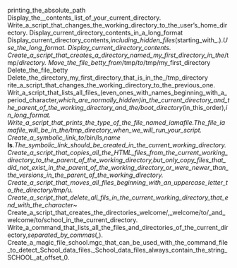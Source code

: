 printing_the_absolute_path
Display_the__contents_list_of_your_current_directory.
Write_a_script_that_changes_the_working_directory_to_the_user’s_home_directory.
Display_current_directory_contents_in_a_long_format
Display_current_directory_contents,_including_hidden_files_(starting_with_.)._Use_the_long_format.
Display_current_directory_contents.
Create_a_script_that_creates_a_directory_named_my_first_directory_in_the_/tmp/_directory.
Move_the_file_betty_from_/tmp/_to_/tmp/my_first_directory
Delete_the_file_betty
Delete_the_directory_my_first_directory_that_is_in_the_/tmp_directory
rite_a_script_that_changes_the_working_directory_to_the_previous_one.
Writ_a_script_that_lists_all_files_(even_ones_with_names_beginning_with_a_period_character,_which_are_normally_hidden)_in_the_current_directory_and_the_parent_of_the_working_directory_and_the_/boot_directory_(in_this_order),_in_long_format.
Write_a_script_that_prints_the_type_of_the_file_named_iamafile._The_file_iamafile_will_be_in_the_/tmp_directory_when_we_will_run_your_script.
Create_a_symbolic_link_to_/bin/ls,_name_ __ls__._The_symbolic_link_should_be_created_in_the_current_working_directory.
Create_a_script_that_copies_all_the_HTML_files_from_the_current_working_directory_to_the_parent_of_the_working_directory,_but_only_copy_files_that_did_not_exist_in_the_parent_of_the_working_directory_or_were_newer_than_the_versions_in_the_parent_of_the_working_directory.
Create_a_script_that_moves_all_files_beginning_with_an_uppercase_letter_to_the_directory_/tmp/u.
Create_a_script_that_delete_all_fils_in_the_current_working_directory_that_end_with_the_character_~
Create_a_script_that_creates_the_directories_welcome/,_welcome/to/_and_welcome/to/school_in_the_current_directory.
Write_a_command_that_lists_all_the_files_and_directories_of_the_current_directory,_separated_by_commas_(,).
Create_a_magic_file_school.mgc_that_can_be_used_with_the_command_file_to_detect_School_data_files._School_data_files_always_contain_the_string_SCHOOL_at_offset_0.
